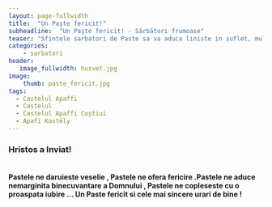 ```yaml
---
layout: page-fullwidth
title:  "Un Paşte fericit!"
subheadline:  "Un Paşte fericit! - Sărbători frumoase"
teaser: "Sfintele sarbatori de Paste sa va aduca liniste in suflet, multa bucurie, sanatate, fericire si puterea de a darui si ajuta semenii."
categories:
    - sarbatori
header:
   image_fullwidth: husvet.jpg
image:
    thumb: paste_fericit.jpg   
tags:
  - Castelul Apaffi
  - Castelul 
  - Castelul Apaffi Coștiui
  - Apafi Kastély
---
```

### Hristos a Inviat! 

<!--more-->


<div class="row">
    <div class="medium-8 columns t30">
    <img src="{{ site.urlimg }}paste_fericit.jpg" alt="">
 </div>

#### Pastele ne daruieste veselie , Pastele ne ofera fericire .Pastele ne aduce nemarginita binecuvantare a Domnului , Pastele ne copleseste cu o proaspata iubire … Un Paste fericit si cele mai sincere urari de bine !

